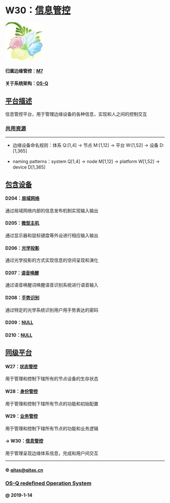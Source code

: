 ﻿# W30：[信息管控](https://github.com/OS-Q/W30)

[![sites](OS-Q/OS-Q.png)](http://www.OS-Q.com)

#### 归属边缘管控：[M7](https://github.com/OS-Q/M7)

#### 关于系统架构：[OS-Q](https://github.com/OS-Q/OS-Q)

## [平台描述](https://github.com/OS-Q/W30/wiki) 

信息管控平台，用于管理边缘设备的各种信息，实现和人之间的控制交互

### [共用资源](OS-Q/)



---

- 边缘设备命名规则：体系 Q:[1,4] -> 节点 M:[1,12] -> 平台 W:[1,52] -> 设备 D:[1,365]

- naming patterns：system Q[1,4] -> node M[1,12] -> platform W[1,52] -> device D[1,365]

## [包含设备](https://github.com/OS-Q/W30/wiki) 

#### D204：[局域网络](https://github.com/OS-Q/D203)

通过局域网络内部的信息发布机制实现输入输出

#### D205：[微型主机](https://github.com/OS-Q/D205)

通过显示器和鼠标键盘等外设进行相应输入输出

#### D206：[光学投影](https://github.com/OS-Q/D206)

通过光学投影的方式实现信息的空间呈现和演化

#### D207：[语音唤醒](https://github.com/OS-Q/207)

通过语音唤醒词唤醒语音识别系统进行语音输入

#### D208：[手势识别](https://github.com/OS-Q/D208)

通过特定的光学系统识别用户用手势表达的密码

#### D209：[NULL](https://github.com/OS-Q/D209)



#### D210：[NULL](https://github.com/OS-Q/D210)



## [同级平台](https://github.com/OS-Q/M7/wiki) 

#### W27：[状态管控](https://github.com/OS-Q/W27)

用于管理和控制下辖所有的节点设备的生存状态

#### W28：[身份管控](https://github.com/OS-Q/W28)

用于管理和控制下辖所有节点的功能和初始配置

#### W29：[业务管控](https://github.com/OS-Q/W29)

用于管理和控制下辖所有节点的功能和业务逻辑

#### -> W30：[信息管控](https://github.com/OS-Q/W30)

用于管理呈现边缘体系信息，完成和用户间交互

---

####  © qitas@qitas.cn
###  [OS-Q redefined Operation System](http://www.OS-Q.com)
####  @ 2019-1-14

